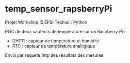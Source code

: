 # temp_sensor_rapsberryPi
Projet Workshop I5 EPSI
Techno : Python

POC de deux capteurs de température sur un Raspberry Pi : 
- DHT11 : capteur de température et humidité
- RTC : capteur de température analogique

Envoi par requete http des résultats des mesures
